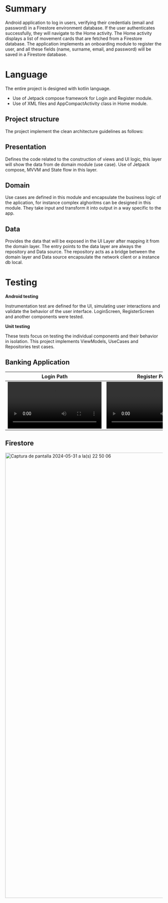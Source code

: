 # Summary

Android application to log in users, verifying their credentials (email and password) in a Firestore environment database.
If the user authenticates successfully, they will navigate to the Home activity. 
The Home activity displays a list of movement cards that are fetched from a Firestore database.
The application implements an onboarding module to register the user, and all these fields (name, surname, email, and password)
will be saved in a Firestore database.

# Language
The entire project is designed with kotlin language.

- Use of Jetpack compose framework for Login and Register module.
- Use of XML files and AppCompactActivity class in Home module.

## Project structure
The project implement the clean architecture guidelines as follows:

## Presentation

Defines the code related to the construction of views and UI logic, this layer will show the data from de domain module (use case).
Use of Jetpack compose, MVVM and State flow in this layer.

## Domain

Use cases are defined in this module and encapsulate the business logic of the aplication,
for instance complex alghoritms can be designed in this module.
They take input and transform it into output in a way specific to the app.

## Data

Provides the data that will be exposed in the UI Layer after mapping it from the domain layer.
The entry points to the data layer are always the repository and Data source.
The repository acts as a bridge between the domain layer and Data source encapsulate the network client or a instance db local.

# Testing

**Android testing**

Instrumentation test are defined for the UI, simulating user interactions and validate the behavior of the user interface.
LoginScreen, RegisterScreen  and another components were tested.

**Unit testing**

These tests focus on testing the individual components and their behavior in isolation.
This project implements ViewModels, UseCases and Repositories test cases.

## Banking Application

| Login Path    | Register Path |
| ------------- | ------------- |
| <video src =https://github.com/EduardoAlbertoPalacios/SampleBankingApp/assets/26733580/922919e8-6cb7-45e8-95f4-831789f9ed6b> |  <video src =https://github.com/EduardoAlbertoPalacios/SampleBankingApp/assets/26733580/785235e0-9c40-46a7-92cc-0f653c04ec8e > 


## Firestore

<img width="1425" alt="Captura de pantalla 2024-05-31 a la(s) 22 50 06" src="https://github.com/EduardoAlbertoPalacios/SampleBankingApp/assets/26733580/36a0ba30-d7a6-4453-af03-681b984d5019">

